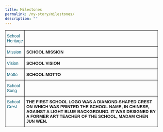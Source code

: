 ```yaml
---
title: Milestones
permalink: /ny-story/milestones/
description: ""
---
```

<style type="text/css">
.tg  {border-collapse:collapse;border-spacing:0;}
.tg td{border-color:black;border-style:solid;border-width:1px;font-family:Arial, sans-serif;font-size:14px;
  overflow:hidden;padding:10px 5px;word-break:normal;}
.tg th{border-color:black;border-style:solid;border-width:1px;font-family:Arial, sans-serif;font-size:14px;
  font-weight:normal;overflow:hidden;padding:10px 5px;word-break:normal;}
.tg .tg-jt2s{color:#055b74;text-align:left;vertical-align:top}
.tg .tg-0lax{text-align:left;vertical-align:top}
</style>
<table class="tg">
<thead>
  <tr>
    <th class="tg-jt2s">School <br>Heritage</th>
    <th class="tg-0lax"></th>
  </tr>
</thead>
<tbody>
  <tr>
    <td class="tg-jt2s">Mission</td>
    <td class="tg-0lax"><span style="font-weight:bold">SCHOOL MISSION</span></td>
  </tr>
  <tr>
    <td class="tg-jt2s">Vision</td>
    <td class="tg-0lax"><span style="font-weight:bold">SCHOOL VISION</span></td>
  </tr>
  <tr>
    <td class="tg-jt2s">Motto </td>
    <td class="tg-0lax"><span style="font-weight:bold">SCHOOL MOTTO</span></td>
  </tr>
  <tr>
    <td class="tg-jt2s">School<br>Song</td>
    <td class="tg-0lax"></td>
  </tr>
  <tr>
    <td class="tg-jt2s">School<br>Crest</td>
    <td class="tg-0lax"><span style="font-weight:bold">THE FIRST SCHOOL LOGO WAS A DIAMOND-SHAPED CREST ON WHICH WAS PRINTED THE SCHOOL NAME, IN CHINESE, AGAINST A LIGHT BLUE BACKGROUND. IT WAS DESIGNED BY A FORMER ART TEACHER OF THE SCHOOL, MADAM CHEN JUN WEN.</span></td>
  </tr>
</tbody>
</table>